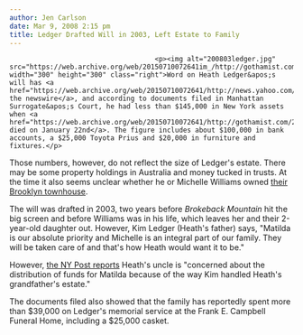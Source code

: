 ```yaml
---
author: Jen Carlson
date: Mar 9, 2008 2:15 pm
title: Ledger Drafted Will in 2003, Left Estate to Family
---
```


	
										<p><img alt="200803ledger.jpg" src="https://web.archive.org/web/20150710072641im_/http://gothamist.com/attachments/arts_jen/200803ledger.jpg" width="300" height="300" class="right">Word on Heath Ledger&apos;s will has <a href="https://web.archive.org/web/20150710072641/http://news.yahoo.com/s/eonline/20080308/en_celeb_eo/1a22d091290e_4475_aa41_2c9c8fd025de;_ylt=Avig3lYq.yjzDyCuFdJnQMpxFb8C">hit the newswire</a>, and according to documents filed in Manhattan Surrogate&apos;s Court, he had less than $145,000 in New York assets when <a href="https://web.archive.org/web/20150710072641/http://gothamist.com/2008/01/22/heath_ledger_fo.php">he died on January 22nd</a>. The figure includes about $100,000 in bank accounts, a $25,000 Toyota Prius and $20,000 in furniture and fixtures.</p>

<p>Those numbers, however, do not reflect the size of Ledger&apos;s estate. There may be some property holdings in Australia and money tucked in trusts. At the time it also seems unclear whether he or Michelle Williams owned <a href="https://web.archive.org/web/20150710072641/http://gothamist.com/2007/09/18/this_just_in_he.php">their Brooklyn townhouse</a>.</p>

<p>The will was drafted in 2003, two years before <em>Brokeback Mountain</em> hit the big screen and before Williams was in his life, which leaves her and their 2-year-old daughter out. However, Kim Ledger (Heath&apos;s father) says, &quot;Matilda is our absolute priority and Michelle is an integral part of our family. They will be taken care of and that&apos;s how Heath would want it to be.&quot;</p>

<p>However, <a href="https://web.archive.org/web/20150710072641/http://www.nypost.com/seven/03092008/news/regionalnews/heaths_daughter_to_get__101002.htm">the NY Post reports</a> Heath&apos;s uncle is &quot;concerned about the distribution of funds for Matilda because of the way Kim handled Heath&apos;s grandfather&apos;s estate.&quot;</p>

<p>The documents filed also showed that the family has reportedly spent more than $39,000 on Ledger&apos;s memorial service at the Frank E. Campbell Funeral Home, including a $25,000 casket.</p>					
										
									
				